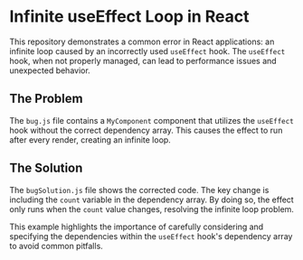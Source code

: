 # Infinite useEffect Loop in React

This repository demonstrates a common error in React applications: an infinite loop caused by an incorrectly used `useEffect` hook.  The `useEffect` hook, when not properly managed, can lead to performance issues and unexpected behavior.

## The Problem

The `bug.js` file contains a `MyComponent` component that utilizes the `useEffect` hook without the correct dependency array.  This causes the effect to run after every render, creating an infinite loop.

## The Solution

The `bugSolution.js` file shows the corrected code.  The key change is including the `count` variable in the dependency array.  By doing so, the effect only runs when the `count` value changes, resolving the infinite loop problem.

This example highlights the importance of carefully considering and specifying the dependencies within the `useEffect` hook's dependency array to avoid common pitfalls.